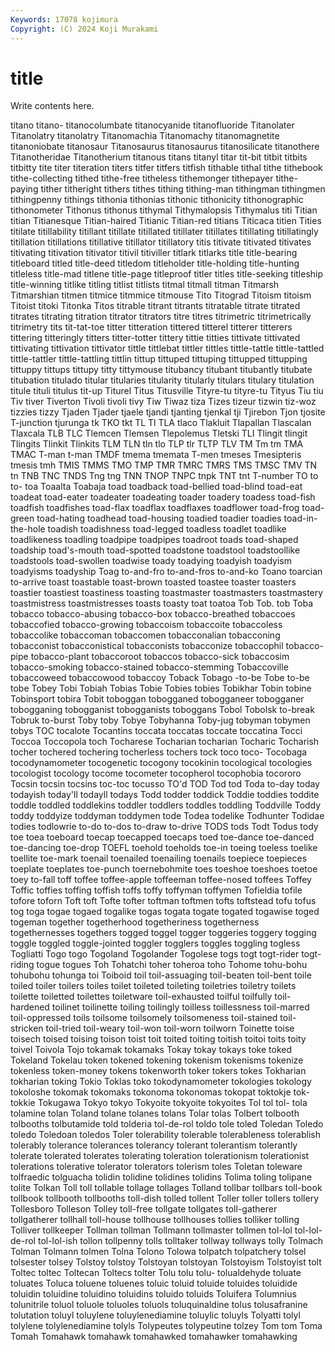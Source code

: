 ```yaml
---
Keywords: 17078 kojimura
Copyright: (C) 2024 Koji Murakami
---
```


# title

Write contents here.



titano
titano- titanocolumbate titanocyanide titanofluoride Titanolater Titanolatry titanolatry Titanomachia Titanomachy titanomagnetite
titanoniobate titanosaur Titanosaurus titanosaurus titanosilicate titanothere Titanotheridae Titanotherium titanous titans
titanyl titar tit-bit titbit titbits titbitty tite titer titeration titers
titfer titfers titfish tithable tithal tithe tithebook tithe-collecting tithed tithe-free
titheless tithemonger tithepayer tithe-paying tither titheright tithers tithes tithing tithing-man
tithingman tithingmen tithingpenny tithings tithonia tithonias tithonic tithonicity tithonographic tithonometer
Tithonus tithonus tithymal Tithymalopsis Tithymalus titi Titian titian Titianesque Titian-haired
Titianic Titian-red titians Titicaca titien Tities titilate titillability titillant titillate
titillated titillater titillates titillating titillatingly titillation titillations titillative titillator titillatory
titis titivate titivated titivates titivating titivation titivator titivil titiviller titlark
titlarks title title-bearing titleboard titled title-deed titledom titleholder title-holding title-hunting
titleless title-mad titlene title-page titleproof titler titles title-seeking titleship title-winning
titlike titling titlist titlists titmal titmall titman Titmarsh Titmarshian titmen
titmice titmmice titmouse Tito Titograd Titoism titoism Titoist titoki Titonka
Titos titrable titrant titrants titratable titrate titrated titrates titrating titration
titrator titrators titre titres titrimetric titrimetrically titrimetry tits tit-tat-toe titter
titteration tittered titterel titterer titterers tittering titteringly titters titter-totter tittery
tittie titties tittivate tittivated tittivating tittivation tittivator tittle tittlebat tittler
tittles tittle-tattle tittle-tattled tittle-tattler tittle-tattling tittlin tittup tittuped tittuping tittupped
tittupping tittuppy tittups tittupy titty tittymouse titubancy titubant titubantly titubate
titubation titulado titular titularies titularity titularly titulars titulary titulation titule
tituli titulus tit-up Titurel Titus Titusville Tityre-tu tityre-tu Tityus Tiu
tiu Tiv tiver Tiverton Tivoli tivoli tivy Tiw Tiwaz tiza
Tizes tizeur tizwin tiz-woz tizzies tizzy Tjaden Tjader tjaele tjandi
tjanting tjenkal tji Tjirebon Tjon tjosite T-junction tjurunga tk TKO
tkt TL Tl TLA tlaco Tlakluit Tlapallan Tlascalan Tlaxcala TLB
TLC Tlemcen Tlemsen Tlepolemus Tletski TLI Tlingit tlingit Tlingits Tlinkit
Tlinkits TLM TLN tln tlo TLP tlr TLTP TLV TM
Tm tm TMA TMAC T-man t-man TMDF tmema tmemata T-men
tmeses Tmesipteris tmesis tmh TMIS TMMS TMO TMP TMR TMRC
TMRS TMS TMSC TMV TN tn TNB TNC TNDS Tng
tng TNN TNOP TNPC tnpk TNT tnt T-number TO to
to- toa Toaalta Toabaja toad toadback toad-bellied toad-blind toad-eat toadeat
toad-eater toadeater toadeating toader toadery toadess toad-fish toadfish toadfishes toad-flax
toadflax toadflaxes toadflower toad-frog toad-green toad-hating toadhead toad-housing toadied toadier
toadies toad-in-the-hole toadish toadishness toad-legged toadless toadlet toadlike toadlikeness toadling
toadpipe toadpipes toadroot toads toad-shaped toadship toad's-mouth toad-spotted toadstone toadstool
toadstoollike toadstools toad-swollen toadwise toady toadying toadyish toadyism toadyisms toadyship
Toag to-and-fro to-and-fros to-and-ko Toano toarcian to-arrive toast toastable toast-brown
toasted toastee toaster toasters toastier toastiest toastiness toasting toastmaster toastmasters
toastmastery toastmistress toastmistresses toasts toasty toat toatoa Tob Tob. tob
Toba tobacco tobacco-abusing tobacco-box tobacco-breathed tobaccoes tobaccofied tobacco-growing tobaccoism tobaccoite
tobaccoless tobaccolike tobaccoman tobaccomen tobacconalian tobacconing tobacconist tobacconistical tobacconists tobacconize
tobaccophil tobacco-pipe tobacco-plant tobaccoroot tobaccos tobacco-sick tobaccosim tobacco-smoking tobacco-stained tobacco-stemming
Tobaccoville tobaccoweed tobaccowood tobaccoy Toback Tobago -to-be Tobe to-be tobe
Tobey Tobi Tobiah Tobias Tobie Tobies tobies Tobikhar Tobin tobine
Tobinsport tobira Tobit toboggan tobogganed tobogganeer tobogganer tobogganing tobogganist tobogganists
toboggans Tobol Tobolsk to-break Tobruk to-burst Toby toby Tobye Tobyhanna
Toby-jug tobyman tobymen tobys TOC tocalote Tocantins toccata toccatas toccate
toccatina Tocci Toccoa Toccopola toch Tocharese Tocharian tocharian Tocharic Tocharish
tocher tochered tochering tocherless tochers tock toco toco- Tocobaga tocodynamometer
tocogenetic tocogony tocokinin tocological tocologies tocologist tocology tocome tocometer tocopherol
tocophobia tocororo Tocsin tocsin tocsins toc-toc tocusso TO'd TOD Tod
tod Toda to-day today todayish today'll todayll todays Todd todder
toddick Toddie toddies toddite toddle toddled toddlekins toddler toddlers toddles
toddling Toddville Toddy toddy toddyize toddyman toddymen tode Todea todelike
Todhunter Todidae todies todlowrie to-do to-dos to-draw to-drive TODS tods
Todt Todus tody toe toea toeboard toecap toecapped toecaps toed
toe-dance toe-danced toe-dancing toe-drop TOEFL toehold toeholds toe-in toeing toeless
toelike toellite toe-mark toenail toenailed toenailing toenails toepiece toepieces toeplate
toeplates toe-punch toernebohmite toes toeshoe toeshoes toetoe toey to-fall toff
toffee toffee-apple toffeeman toffee-nosed toffees Toffey Toffic toffies toffing toffish
toffs toffy toffyman toffymen Tofieldia tofile tofore toforn Toft toft
Tofte tofter toftman toftmen tofts toftstead tofu tofus tog toga
togae togaed togalike togas togata togate togated togawise toged togeman
together togetherhood togetheriness togetherness togethernesses togethers togged toggel togger toggeries
toggery togging toggle toggled toggle-jointed toggler togglers toggles toggling togless
Togliatti Togo togo Togoland Togolander Togolese togs togt togt-rider togt-riding
togue togues Toh Tohatchi toher toheroa toho Tohome tohu-bohu tohubohu
tohunga toi Toiboid toil toil-assuaging toil-beaten toil-bent toile toiled toiler
toilers toiles toilet toileted toileting toiletries toiletry toilets toilette toiletted
toilettes toiletware toil-exhausted toilful toilfully toil-hardened toilinet toilinette toiling toilingly
toilless toillessness toil-marred toil-oppressed toils toilsome toilsomely toilsomeness toil-stained toil-stricken
toil-tried toil-weary toil-won toil-worn toilworn Toinette toise toisech toised toising
toison toist toit toited toiting toitish toitoi toits toity toivel
Toivola Tojo tokamak tokamaks Tokay tokay tokays toke toked Tokeland
Tokelau token tokened tokening tokenism tokenisms tokenize tokenless token-money tokens
tokenworth toker tokers tokes Tokharian tokharian toking Tokio Toklas toko
tokodynamometer tokologies tokology tokoloshe tokomak tokomaks tokonoma tokonomas tokopat toktokje
tok-tokkie Tokugawa Tokyo tokyo Tokyoite tokyoite tokyoites Tol tol tol-
tola tolamine tolan Toland tolane tolanes tolans Tolar tolas Tolbert
tolbooth tolbooths tolbutamide told tolderia tol-de-rol toldo tole toled Toledan
Toledo toledo Toledoan toledos Toler tolerability tolerable tolerableness tolerablish tolerably
tolerance tolerances tolerancy tolerant tolerantism tolerantly tolerate tolerated tolerates tolerating
toleration tolerationism tolerationist tolerations tolerative tolerator tolerators tolerism toles Toletan
toleware tolfraedic tolguacha tolidin tolidine tolidines tolidins Tolima toling tolipane
tolite Tolkan Toll toll tollable tollage tollages Tolland tollbar tollbars
toll-book tollbook tollbooth tollbooths toll-dish tolled tollent Toller toller tollers
tollery Tollesboro Tolleson Tolley toll-free tollgate tollgates toll-gatherer tollgatherer tollhall
toll-house tollhouse tollhouses tollies tolliker tolling Tolliver tollkeeper Tollman tollman
Tollmann tollmaster tollmen tol-lol tol-lol-de-rol tol-lol-ish tollon tollpenny tolls tolltaker
tollway tollways tolly Tolmach Tolman Tolmann tolmen Tolna Tolono Tolowa
tolpatch tolpatchery tolsel tolsester tolsey Tolstoy tolstoy Tolstoyan tolstoyan Tolstoyism
Tolstoyist tolt Toltec toltec Toltecan Toltecs tolter Tolu tolu tolu-
tolualdehyde toluate toluates Toluca toluene toluenes toluic toluid toluide toluides
toluidide toluidin toluidine toluidino toluidins toluido toluids Toluifera Tolumnius tolunitrile
toluol toluole toluoles toluols toluquinaldine tolus tolusafranine tolutation toluyl toluylene
toluylenediamine toluylic toluyls Tolyatti tolyl tolylene tolylenediamine tolyls Tolypeutes tolypeutine
tolzey Tom tom Toma Tomah Tomahawk tomahawk tomahawked tomahawker tomahawking
